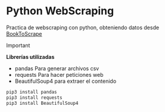 #  Python WebScraping
Practica de webscraping con python, obteniendo datos desde [BookToScrape](https://books.toscrape.com/) 

> [!IMPORTANT]
> **Librerías utilizadas**
- pandas Para generar archivos csv
- requests Para hacer peticiones web
- BeautifulSoup4 para extraer el contenido

```sh
pip3 install pandas
pip3 install requests
pip3 install BeautifulSoup4
```

